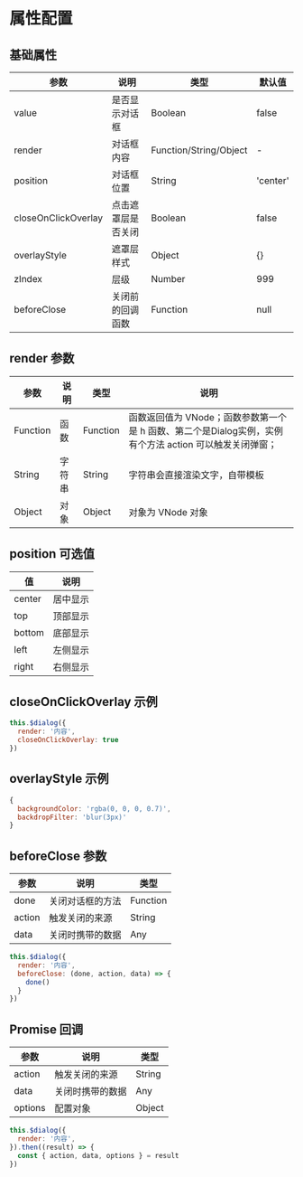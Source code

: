 # 属性配置

## 基础属性

| 参数 | 说明 | 类型 | 默认值 |
|------|------|------|--------|
| value | 是否显示对话框 | Boolean | false |
| render | 对话框内容 | Function/String/Object | - |
| position | 对话框位置 | String | 'center' |
| closeOnClickOverlay | 点击遮罩层是否关闭 | Boolean | false |
| overlayStyle | 遮罩层样式 | Object | {} |
| zIndex | 层级 | Number | 999 |
| beforeClose | 关闭前的回调函数 | Function | null |

## render 参数

| 参数 | 说明 | 类型 | 说明 |
|------|------|------|------|
| Function | 函数 | Function | 函数返回值为 VNode；函数参数第一个是 h 函数、第二个是Dialog实例，实例有个方法 action 可以触发关闭弹窗； |
| String | 字符串 | String | 字符串会直接渲染文字，自带模板 |
| Object | 对象 | Object | 对象为 VNode 对象 |

## position 可选值

| 值 | 说明 |
|------|------|
| center | 居中显示 |
| top | 顶部显示 |
| bottom | 底部显示 |
| left | 左侧显示 |
| right | 右侧显示 |

## closeOnClickOverlay 示例

```js
this.$dialog({
  render: '内容',
  closeOnClickOverlay: true
})
```

## overlayStyle 示例

```js
{
  backgroundColor: 'rgba(0, 0, 0, 0.7)',
  backdropFilter: 'blur(3px)'
}
```

## beforeClose 参数

| 参数 | 说明 | 类型 |
|------|------|------|
| done | 关闭对话框的方法 | Function |
| action | 触发关闭的来源 | String |
| data | 关闭时携带的数据 | Any | 

```js
this.$dialog({
  render: '内容',
  beforeClose: (done, action, data) => {
    done()
  }
})
```

## Promise 回调

| 参数 | 说明 | 类型 |
|------|------|------|
| action | 触发关闭的来源 | String |
| data | 关闭时携带的数据 | Any |
| options | 配置对象 | Object |

```js
this.$dialog({
  render: '内容',
}).then((result) => {
  const { action, data, options } = result
})
```
